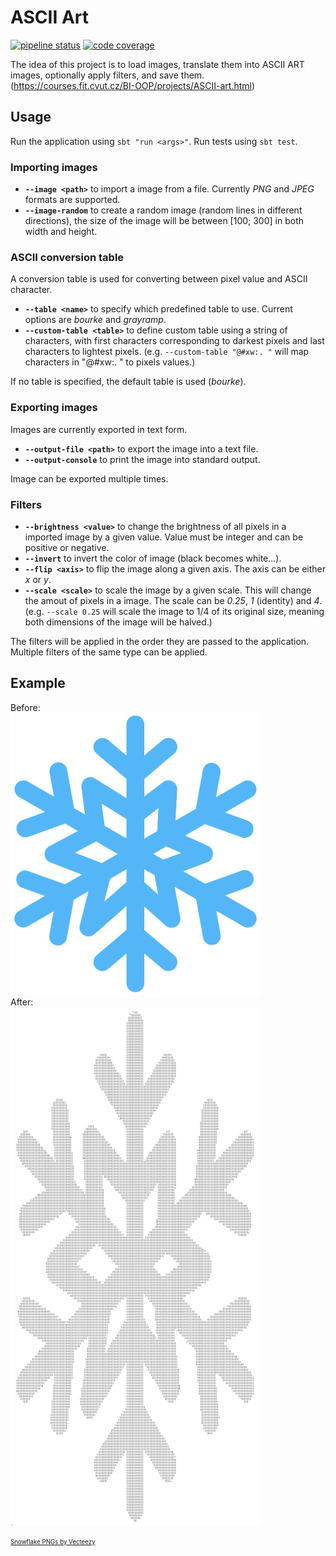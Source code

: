 # ASCII Art

[![pipeline status](https://gitlab.fit.cvut.cz/dobesmic/bi-oop-ascii-art/badges/master/pipeline.svg)](https://gitlab.fit.cvut.cz/dobesmic/bi-oop-ascii-art/)
[![code coverage](https://gitlab.fit.cvut.cz/dobesmic/bi-oop-ascii-art/badges/master/coverage.svg)](https://gitlab.fit.cvut.cz/dobesmic/bi-oop-ascii-art/)

The idea of this project is to load images, translate them into ASCII ART images, optionally apply filters, and save them. (https://courses.fit.cvut.cz/BI-OOP/projects/ASCII-art.html)

## Usage

Run the application using `sbt "run <args>"`. Run tests using `sbt test`.

### Importing images

- __`--image <path>`__ to import a image from a file. Currently _PNG_ and _JPEG_ formats are supported.
- __`--image-random`__ to create a random image (random lines in different directions), the size of the image will be between [100; 300] in both width and height.

### ASCII conversion table
A conversion table is used for converting between pixel value and ASCII character.

- __`--table <name>`__ to specify which predefined table to use. Current options are _bourke_ and _grayramp_.
- __`--custom-table <table>`__ to define custom table using a string of characters, with first characters corresponding to darkest pixels and last characters to lightest pixels. (e.g. `--custom-table "@#xw:. "` will map characters in "@#xw:. " to pixels values.)

If no table is specified, the default table is used (_bourke_).

### Exporting images
Images are currently exported in text form.

- __`--output-file <path>`__ to export the image into a text file.
- __`--output-console`__ to print the image into standard output.

Image can be exported multiple times.
### Filters

- __`--brightness <value>`__ to change the brightness of all pixels in a imported image by a given value. Value must be integer and can be positive or negative.
- __`--invert`__ to invert the color of image (black becomes white...).
- __`--flip <axis>`__ to flip the image along a given axis. The axis can be either _x_ or _y_.
- __`--scale <scale>`__ to scale the image by a given scale. This will change the amout of pixels in a image. The scale can be _0.25_, _1_ (identity) and _4_. (e.g. `--scale 0.25` will scale the image to 1/4 of its original size, meaning both dimensions of the image will be halved.)

The filters will be applied in the order they are passed to the application. Multiple filters of the same type can be applied.

## Example
Before:<br>
<img src="docs/resources/snowflake.png" alt="snowflake" width="400"/><br>
After:<br>
<img src="docs/resources/asciisnowflake.png" alt="asciisnowflake" width="400"/>

<sub><sup><a href="https://www.vecteezy.com/free-png/snowflake">Snowflake PNGs by Vecteezy</a></sub></sup>